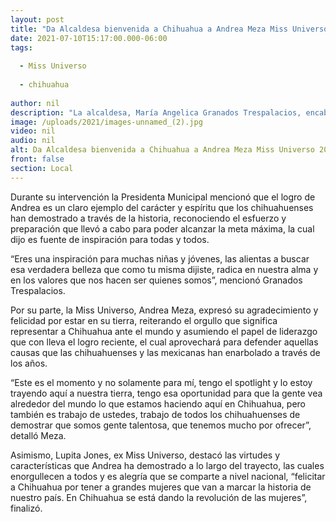 ```yaml
---
layout: post
title: "Da Alcaldesa bienvenida a Chihuahua a Andrea Meza Miss Universo 2021"
date: 2021-07-10T15:17:00.000-06:00
tags:
  
  - Miss Universo
  
  - chihuahua
  
author: nil
description: "La alcaldesa, María Angelica Granados Trespalacios, encabezó una rueda de prensa para recibir a la chihuahuense Andrea Meza, ganadora de la edición de Miss Universo 2021."
image: /uploads/2021/images-unnamed_(2).jpg
video: nil
audio: nil
alt: Da Alcaldesa bienvenida a Chihuahua a Andrea Meza Miss Universo 2021
front: false
section: Local
---
```


Durante su intervención la Presidenta Municipal mencionó que el logro de Andrea es un claro ejemplo del carácter y espíritu que los chihuahuenses han demostrado a través de la historia, reconociendo el esfuerzo y preparación que llevó a cabo para poder alcanzar la meta máxima, la cual dijo es fuente de inspiración para todas y todos.

“Eres una inspiración para muchas niñas y jóvenes, las alientas a buscar esa verdadera belleza que como tu misma dijiste, radica en nuestra alma y en los valores que nos hacen ser quienes somos”, mencionó Granados Trespalacios.

Por su parte, la Miss Universo, Andrea Meza, expresó su agradecimiento y felicidad por estar en su tierra, reiterando el orgullo que significa representar a Chihuahua ante el mundo y asumiendo el papel de liderazgo que con lleva el logro reciente, el cual aprovechará para defender aquellas causas que las chihuahuenses y las mexicanas han enarbolado a través de los años.

“Este es el momento y no solamente para mí, tengo el spotlight y lo estoy trayendo aquí a nuestra tierra, tengo esa oportunidad para que la gente vea alrededor del mundo lo que estamos haciendo aquí en Chihuahua, pero también es trabajo de ustedes, trabajo de todos los chihuahuenses de demostrar que somos gente talentosa, que tenemos mucho por ofrecer”, detalló Meza.

Asimismo, Lupita Jones, ex Miss Universo, destacó las virtudes y características que Andrea ha demostrado a lo largo del trayecto, las cuales enorgullecen a todos y es alegría que se comparte a nivel nacional, “felicitar a Chihuahua por tener a grandes mujeres que van a marcar la historia de nuestro país. En Chihuahua se está dando la revolución de las mujeres”, finalizó.

